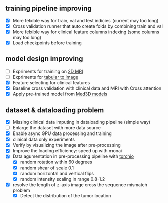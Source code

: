 ## training pipeline improving
- [x] More felxible way for train, val and test indicies (current may too long)
- [x] Cross validation runner that auto create folds by combining train and val
- [x] More felxible way for clinical feature columns indexing (some columns may too long)
- [x] Load checkpoints before training

## model design improving
- [ ] Expriments for training on [2D MRI](https://europepmc.org/article/MED/37370560)
- [ ] Expriments for [tabular to image](https://github.com/zhuyitan/IGTD?tab=readme-ov-file)
- [x] Feature selecting for clinical features
- [x] Baseline cross validation with clinical data and MRI with Cross attention
- [x] Apply pre-trained model from [Med3D models](https://github.com/Tencent/MedicalNet)

## dataset & dataloading problem
- [x] Missing clinical data imputing in dataloading pipeline (simple way)
- [ ] Enlarge the dataset with more data source
- [x] Enable async GPU data processing and training
- [x] clinical data only experiments
- [x] Verify by visualizing the image after pre-processing
- [x] Improve the loading efficiency: speed up with monai
- [x] Data agumentation in pre-processing pipeline with [torchio](https://github.com/TorchIO-project/torchio)
    - [x] random rotation within 60 degrees
    - [x] random shear of scale 0.1
    - [x] random horizontal and vertical flips
    - [x] random intensity scaling in range 0.8-1.2
- [x] resolve the length of z-axis image cross the sequence mismatch problem
    - [x] Detect the distribution of the tumor location
